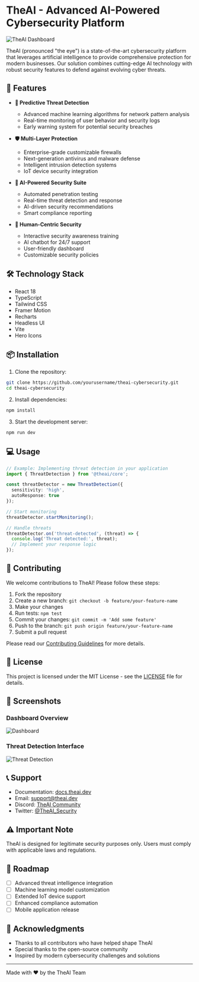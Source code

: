 # TheAI - Advanced AI-Powered Cybersecurity Platform

![TheAI Dashboard](https://i.imgur.com/placeholder.png)

TheAI (pronounced "the eye") is a state-of-the-art cybersecurity platform that leverages artificial intelligence to provide comprehensive protection for modern businesses. Our solution combines cutting-edge AI technology with robust security features to defend against evolving cyber threats.

## 🚀 Features

- **🔮 Predictive Threat Detection**
  - Advanced machine learning algorithms for network pattern analysis
  - Real-time monitoring of user behavior and security logs
  - Early warning system for potential security breaches

- **🛡️ Multi-Layer Protection**
  - Enterprise-grade customizable firewalls
  - Next-generation antivirus and malware defense
  - Intelligent intrusion detection systems
  - IoT device security integration

- **🤖 AI-Powered Security Suite**
  - Automated penetration testing
  - Real-time threat detection and response
  - AI-driven security recommendations
  - Smart compliance reporting

- **👥 Human-Centric Security**
  - Interactive security awareness training
  - AI chatbot for 24/7 support
  - User-friendly dashboard
  - Customizable security policies

## 🛠️ Technology Stack

- React 18
- TypeScript
- Tailwind CSS
- Framer Motion
- Recharts
- Headless UI
- Vite
- Hero Icons

## 📦 Installation

1. Clone the repository:
```bash
git clone https://github.com/yourusername/theai-cybersecurity.git
cd theai-cybersecurity
```

2. Install dependencies:
```bash
npm install
```

3. Start the development server:
```bash
npm run dev
```

## 💻 Usage

```typescript
// Example: Implementing threat detection in your application
import { ThreatDetection } from '@theai/core';

const threatDetector = new ThreatDetection({
  sensitivity: 'high',
  autoResponse: true
});

// Start monitoring
threatDetector.startMonitoring();

// Handle threats
threatDetector.on('threat-detected', (threat) => {
  console.log('Threat detected:', threat);
  // Implement your response logic
});
```

## 🤝 Contributing

We welcome contributions to TheAI! Please follow these steps:

1. Fork the repository
2. Create a new branch: `git checkout -b feature/your-feature-name`
3. Make your changes
4. Run tests: `npm test`
5. Commit your changes: `git commit -m 'Add some feature'`
6. Push to the branch: `git push origin feature/your-feature-name`
7. Submit a pull request

Please read our [Contributing Guidelines](CONTRIBUTING.md) for more details.

## 📝 License

This project is licensed under the MIT License - see the [LICENSE](LICENSE) file for details.

## 🌟 Screenshots

### Dashboard Overview
![Dashboard](https://i.imgur.com/placeholder2.png)

### Threat Detection Interface
![Threat Detection](https://i.imgur.com/placeholder3.png)

## 📞 Support

- Documentation: [docs.theai.dev](https://docs.theai.dev)
- Email: support@theai.dev
- Discord: [TheAI Community](https://discord.gg/theai)
- Twitter: [@TheAI_Security](https://twitter.com/TheAI_Security)

## ⚠️ Important Note

TheAI is designed for legitimate security purposes only. Users must comply with applicable laws and regulations.

## 🎯 Roadmap

- [ ] Advanced threat intelligence integration
- [ ] Machine learning model customization
- [ ] Extended IoT device support
- [ ] Enhanced compliance automation
- [ ] Mobile application release

## 🙏 Acknowledgments

- Thanks to all contributors who have helped shape TheAI
- Special thanks to the open-source community
- Inspired by modern cybersecurity challenges and solutions

---

Made with ❤️ by the TheAI Team